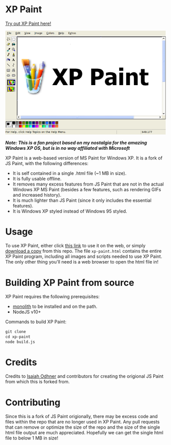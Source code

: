 # XP Paint

[Try out XP Paint here!]()

![XP Paint](Picture.png)

_**Note: This is a fan project based on my nostalgia for the amazing Windows XP OS, but is in no way affiliated with Microsoft**_

XP Paint is a web-based version of MS Paint for Windows XP. It is a fork of JS Paint, with the following differences:
 * It is self contained in a single .html file (~1 MB in size).
 * It is fully usable offline.
 * It removes many excess features from JS Paint that are not in the actual Windows XP MS Paint (besides a few features, such as rendering GIFs and increased history).
 * It is much lighter than JS Paint (since it only includes the essential features).
 * It is Windows XP styled instead of Windows 95 styled.


# Usage

To use XP Paint, either click [this link]() to use it on the web, or simply [download a copy]() from this repo. The file `xp-paint.html` contains the entire XP Paint program, including all images and scripts needed to use XP Paint. The only other thing you'll need is a web browser to open the html file in!


# Building XP Paint from source

XP Paint requires the following prerequisites:
 * [monolith](https://github.com/Y2Z/monolith) to be installed and on the path. 
 * NodeJS v10+

Commands to build XP Paint:

```
git clone
cd xp-paint
node build.js
```

# Credits

Credits to [Isaiah Odhner](https://isaiahodhner.ml/) and contributors for creating the origional JS Paint from which this is forked from.


# Contributing

Since this is a fork of JS Paint origionally, there may be excess code and files within the repo that are no longer used in XP Paint. Any pull requests that can remove or optimize the size of the repo and the size of the single html file output are much appreciated. Hopefully we can get the single html file to below 1 MB in size!

